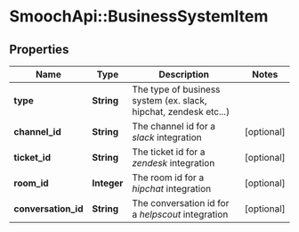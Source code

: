 # SmoochApi::BusinessSystemItem

## Properties
Name | Type | Description | Notes
------------ | ------------- | ------------- | -------------
**type** | **String** | The type of business system (ex. slack, hipchat, zendesk etc...) | 
**channel_id** | **String** | The channel id for a *slack* integration | [optional] 
**ticket_id** | **String** | The ticket id for a *zendesk* integration | [optional] 
**room_id** | **Integer** | The room id for a *hipchat* integration | [optional] 
**conversation_id** | **String** | The conversation id for a *helpscout* integration | [optional] 


